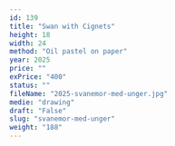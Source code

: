 ```yaml
---
id: 139
title: "Swan with Cignets"
height: 18
width: 24
method: "Oil pastel on paper"
year: 2025
price: ""
exPrice: "400"
status: ""
fileName: "2025-svanemor-med-unger.jpg"
medie: "drawing"
draft: "False"
slug: "svanemor-med-unger"
weight: "188"
---
```

